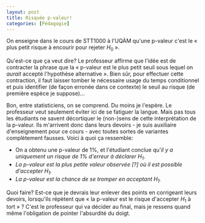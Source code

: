 ```yaml
---
layout: post
title: Risquée p-valeur!
categories: [Pédagogie]
---
```


On enseigne dans le cours de STT1000 à l'UQÀM qu'une p-valeur c'est le « plus petit risque à encourir pour rejeter $H_0​$ ».

Qu'est-ce que ça veut dire? Le professeur affirme que l'idée est de contracter la phrase que la « p-valeur est le plus petit seuil sous lequel on *aurait* accepté l'hypothèse alternative ». Bien sûr, pour effectuer cette contraction, il faut laisser tomber le nécessaire usage du temps conditionnel et puis identifier (de façon erronée dans ce contexte) le seuil au risque (de première espèce je suppose)...

<!--more-->

Bon, entre statisticiens, on se comprend. Du moins je l'espère. Le professeur veut seulement éviter ici de se fatiguer la langue. Mais pas tous les étudiants ne savent décortiquer le (non-)sens de cette interprétation de la p-valeur. Ils m'arrivent donc dans leurs devoirs - je suis auxiliaire d'enseignement pour ce cours - avec toutes sortes de variantes complètement fausses. Voici à quoi ça ressemble:

- On a obtenu une p-valeur de $1\%$, et l'étudiant conclue qu'*il y a uniquement un risque de $1\%$ d'erreur à déclarer $H_1​$*.
- *La p-valeur est la plus petite valeur observée [?] où il est possible d'accepter $H_1​$.*
- *La p-valeur est la chance de se tromper en acceptant $H_1​$.*

Quoi faire? Est-ce que je devrais leur enlever des points en corrigeant leurs devoirs, lorsqu'ils répètent que « la p-valeur est le risque d'accepter $H_1​$ à tort » ? C'est le professeur qui va décider au final, mais je ressens quand même l'obligation de pointer l'absurdité du doigt.